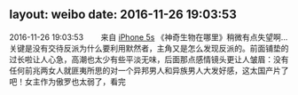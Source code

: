 layout: weibo
date: 2016-11-26 19:03:53
---
2016-11-26 19:03:53  &nbsp;&nbsp;&nbsp;&nbsp;&nbsp;&nbsp; 来自 <a href="sinaweibo://customweibosource" rel="nofollow">iPhone 5s</a>
《神奇生物在哪里》稍微有点失望啊…关键是没有交待反派为什么要利用默然者，主角又是怎么发现反派的。前面铺垫的过长啦让人心急，高潮也太少有些平淡无味，后面那点感情镜头更让人皱眉：没有任何前兆两女人就匪夷所思的对一个异邦男人和异族男人大发好感，这太国产片了吧！女主作为傲罗也太弱了，看完 ​​​
